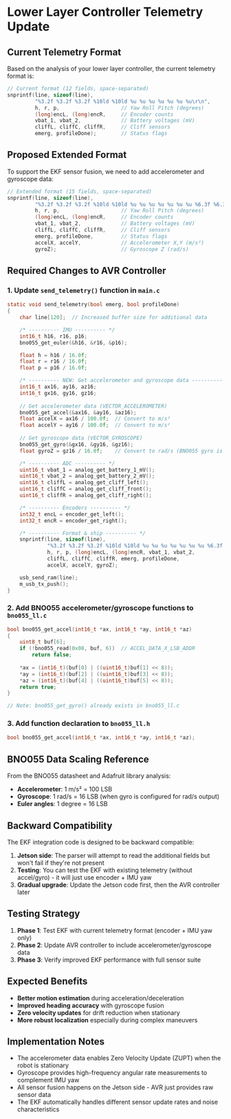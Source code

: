 # Lower Layer Controller Telemetry Update

## Current Telemetry Format

Based on the analysis of your lower layer controller, the current telemetry format is:

```c
// Current format (12 fields, space-separated)
snprintf(line, sizeof(line),
         "%3.2f %3.2f %3.2f %10ld %10ld %u %u %u %u %u %u %u\r\n", 
         h, r, p,                    // Yaw Roll Pitch (degrees)
         (long)encL, (long)encR,     // Encoder counts
         vbat_1, vbat_2,             // Battery voltages (mV)
         cliffL, cliffC, cliffR,     // Cliff sensors
         emerg, profileDone);        // Status flags
```

## Proposed Extended Format

To support the EKF sensor fusion, we need to add accelerometer and gyroscope data:

```c
// Extended format (15 fields, space-separated)
snprintf(line, sizeof(line),
         "%3.2f %3.2f %3.2f %10ld %10ld %u %u %u %u %u %u %u %6.3f %6.3f %7.4f\r\n", 
         h, r, p,                    // Yaw Roll Pitch (degrees)
         (long)encL, (long)encR,     // Encoder counts
         vbat_1, vbat_2,             // Battery voltages (mV)
         cliffL, cliffC, cliffR,     // Cliff sensors
         emerg, profileDone,         // Status flags
         accelX, accelY,             // Accelerometer X,Y (m/s²)
         gyroZ);                     // Gyroscope Z (rad/s)
```

## Required Changes to AVR Controller

### 1. Update `send_telemetry()` function in `main.c`

```c
static void send_telemetry(bool emerg, bool profileDone)
{
    char line[120];  // Increased buffer size for additional data

    /* ---------- IMU ---------- */
    int16_t h16, r16, p16;
    bno055_get_euler(&h16, &r16, &p16);

    float h = h16 / 16.0f;
    float r = r16 / 16.0f;
    float p = p16 / 16.0f;

    /* ---------- NEW: Get accelerometer and gyroscope data ---------- */
    int16_t ax16, ay16, az16;
    int16_t gx16, gy16, gz16;
    
    // Get accelerometer data (VECTOR_ACCELEROMETER)
    bno055_get_accel(&ax16, &ay16, &az16);
    float accelX = ax16 / 100.0f;  // Convert to m/s²
    float accelY = ay16 / 100.0f;  // Convert to m/s²
    
    // Get gyroscope data (VECTOR_GYROSCOPE) 
    bno055_get_gyro(&gx16, &gy16, &gz16);
    float gyroZ = gz16 / 16.0f;    // Convert to rad/s (BNO055 gyro is 1dps = 16 LSB)

    /* ---------- ADC ---------- */
    uint16_t vbat_1 = analog_get_battery_1_mV();
    uint16_t vbat_2 = analog_get_battery_2_mV();
    uint16_t cliffL = analog_get_cliff_left();
    uint16_t cliffC = analog_get_cliff_front();
    uint16_t cliffR = analog_get_cliff_right();

    /* ---------- Encoders ---------- */
    int32_t encL = encoder_get_left();
    int32_t encR = encoder_get_right();

    /* ---------- Format & ship ---------- */
    snprintf(line, sizeof(line),
             "%3.2f %3.2f %3.2f %10ld %10ld %u %u %u %u %u %u %u %6.3f %6.3f %7.4f\r\n", 
             h, r, p, (long)encL, (long)encR, vbat_1, vbat_2, 
             cliffL, cliffC, cliffR, emerg, profileDone,
             accelX, accelY, gyroZ);

    usb_send_ram(line);
    m_usb_tx_push();
}
```

### 2. Add BNO055 accelerometer/gyroscope functions to `bno055_ll.c`

```c
bool bno055_get_accel(int16_t *ax, int16_t *ay, int16_t *az)
{
    uint8_t buf[6];
    if (!bno055_read(0x08, buf, 6))  // ACCEL_DATA_X_LSB_ADDR
        return false;
    
    *ax = (int16_t)(buf[0] | ((uint16_t)buf[1] << 8));
    *ay = (int16_t)(buf[2] | ((uint16_t)buf[3] << 8));
    *az = (int16_t)(buf[4] | ((uint16_t)buf[5] << 8));
    return true;
}

// Note: bno055_get_gyro() already exists in bno055_ll.c
```

### 3. Add function declaration to `bno055_ll.h`

```c
bool bno055_get_accel(int16_t *ax, int16_t *ay, int16_t *az);
```

## BNO055 Data Scaling Reference

From the BNO055 datasheet and Adafruit library analysis:

- **Accelerometer**: 1 m/s² = 100 LSB
- **Gyroscope**: 1 rad/s = 16 LSB (when gyro is configured for rad/s output)
- **Euler angles**: 1 degree = 16 LSB

## Backward Compatibility

The EKF integration code is designed to be backward compatible:

1. **Jetson side**: The parser will attempt to read the additional fields but won't fail if they're not present
2. **Testing**: You can test the EKF with existing telemetry (without accel/gyro) - it will just use encoder + IMU yaw
3. **Gradual upgrade**: Update the Jetson code first, then the AVR controller later

## Testing Strategy

1. **Phase 1**: Test EKF with current telemetry format (encoder + IMU yaw only)
2. **Phase 2**: Update AVR controller to include accelerometer/gyroscope data
3. **Phase 3**: Verify improved EKF performance with full sensor suite

## Expected Benefits

- **Better motion estimation** during acceleration/deceleration
- **Improved heading accuracy** with gyroscope fusion
- **Zero velocity updates** for drift reduction when stationary
- **More robust localization** especially during complex maneuvers

## Implementation Notes

- The accelerometer data enables Zero Velocity Update (ZUPT) when the robot is stationary
- Gyroscope provides high-frequency angular rate measurements to complement IMU yaw
- All sensor fusion happens on the Jetson side - AVR just provides raw sensor data
- The EKF automatically handles different sensor update rates and noise characteristics
